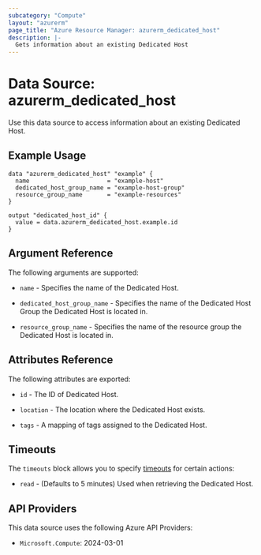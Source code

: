 ```yaml
---
subcategory: "Compute"
layout: "azurerm"
page_title: "Azure Resource Manager: azurerm_dedicated_host"
description: |-
  Gets information about an existing Dedicated Host
---
```


# Data Source: azurerm_dedicated_host

Use this data source to access information about an existing Dedicated Host.

## Example Usage

```hcl
data "azurerm_dedicated_host" "example" {
  name                      = "example-host"
  dedicated_host_group_name = "example-host-group"
  resource_group_name       = "example-resources"
}

output "dedicated_host_id" {
  value = data.azurerm_dedicated_host.example.id
}
```

## Argument Reference

The following arguments are supported:

* `name` - Specifies the name of the Dedicated Host.

* `dedicated_host_group_name` - Specifies the name of the Dedicated Host Group the Dedicated Host is located in.

* `resource_group_name` - Specifies the name of the resource group the Dedicated Host is located in.

## Attributes Reference

The following attributes are exported:

* `id` - The ID of Dedicated Host.

* `location` - The location where the Dedicated Host exists.

* `tags` - A mapping of tags assigned to the Dedicated Host.

## Timeouts

The `timeouts` block allows you to specify [timeouts](https://www.terraform.io/language/resources/syntax#operation-timeouts) for certain actions:

* `read` - (Defaults to 5 minutes) Used when retrieving the Dedicated Host.

## API Providers
<!-- This section is generated, changes will be overwritten -->
This data source uses the following Azure API Providers:

* `Microsoft.Compute`: 2024-03-01
